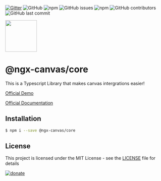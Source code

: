 [![Gitter](https://badges.gitter.im/ngx-canvas/core.svg)](https://gitter.im/ngx-canvas/core?utm_source=badge&utm_medium=badge&utm_campaign=pr-badge)
![GitHub](https://img.shields.io/github/license/ngx-canvas/sdk)
![npm](https://img.shields.io/npm/dm/@ngx-canvas/core)
![GitHub issues](https://img.shields.io/github/issues-raw/ngx-canvas/sdk)
![npm](https://img.shields.io/npm/v/@ngx-canvas/core)
![GitHub contributors](https://img.shields.io/github/contributors/ngx-canvas/sdk)
![GitHub last commit](https://img.shields.io/github/last-commit/ngx-canvas/sdk)

<img src='https://ngx-canvas.github.io/docs/assets/icons/icon-512x512.png' width='100'>

# @ngx-canvas/core

This is a Typescript Library that makes canvas intergrations easier!

[Official Demo](https://ngx-canvas.github.io/demo)

[Official Documentation](https://ngx-canvas.github.io/docs/?module=core)

## Installation

```sh
$ npm i --save @ngx-canvas/core
```

## License

This project is licensed under the MIT License - see the [LICENSE](LICENSE.md) file for details

[![donate](https://ngx-canvas.github.io/docs/assets/donate.png)](https://theoceancleanup.com/donate)